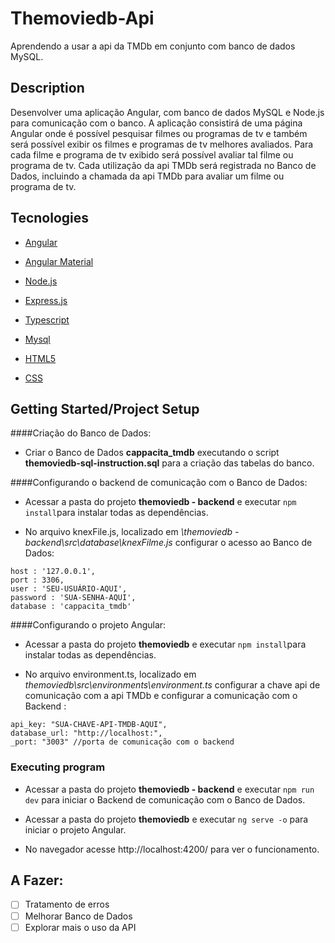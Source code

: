  # Themoviedb-Api

Aprendendo a usar a api da TMDb em conjunto com banco de dados MySQL.


## Description

Desenvolver uma aplicação Angular, com banco de dados MySQL e Node.js para comunicação com o banco. A aplicação consistirá de uma página Angular onde é possível pesquisar filmes ou programas de tv e também será possível exibir os filmes e programas de tv melhores avaliados.
Para cada filme e programa de tv exibido será possível avaliar tal filme ou programa de tv.
Cada utilização da api TMDb será registrada no Banco de Dados, incluindo a chamada da api TMDb para avaliar um filme ou programa de tv.

 

## Tecnologies

- [Angular](https://angular.io/) 

- [Angular Material](https://material.angular.io/) 

- [Node.js](https://nodejs.org/) 

- [Express.js](https://expressjs.com/pt-br/)

- [Typescript](https://www.typescriptlang.org/)

- [Mysql](https://www.mysql.com/)

- [HTML5](https://developer.mozilla.org/pt-BR/docs/Web/Guide/HTML/HTML5)

- [CSS](https://developer.mozilla.org/pt-BR/docs/Web/CSS)



## Getting Started/Project Setup

####Criação do Banco de Dados:

* Criar o Banco de Dados **cappacita_tmdb** executando o script **themoviedb-sql-instruction.sql** para a criação das tabelas do banco.


####Configurando o backend de comunicação com o Banco de Dados:

* Acessar a pasta do projeto **themoviedb - backend** e executar `npm install`para instalar todas as dependências.

* No arquivo knexFile.js, localizado em *\themoviedb - backend\src\database\knexFilme.js*  configurar o acesso ao Banco de Dados:

```
host : '127.0.0.1',
port : 3306,
user : 'SEU-USUÁRIO-AQUI',
password : 'SUA-SENHA-AQUI',
database : 'cappacita_tmdb'
```

####Configurando o projeto Angular:

* Acessar a pasta do projeto **themoviedb** e executar `npm install`para instalar todas as dependências.

* No arquivo environment.ts, localizado em *themoviedb\src\environments\environment.ts*  configurar a chave api de comunicação com a api TMDb e configurar a comunicação com o Backend :

```
api_key: "SUA-CHAVE-API-TMDB-AQUI",
database_url: "http://localhost:",
_port: "3003" //porta de comunicação com o backend
```

### Executing program

* Acessar a pasta do projeto **themoviedb - backend** e executar `npm run dev` para iniciar o Backend de comunicação com o Banco de Dados.

* Acessar a pasta do projeto **themoviedb** e executar `ng serve -o` para iniciar o projeto Angular.
* No navegador acesse http://localhost:4200/ para ver o funcionamento.


## A Fazer:
- [ ] Tratamento de erros
- [ ] Melhorar Banco de Dados
- [ ] Explorar mais o uso da API
